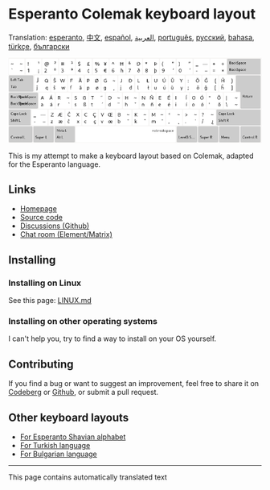 # Esperanto Colemak keyboard layout

Translation: [esperanto](README.eo.md), [中文](README.zh-CN.md), [español](README.es.md), [العربية](README.ar.md), [português](README.pt.md), [русский](README.ru.md), [bahasa](README.id.md), [türkçe](README.tr.md), [български](README.bg.md)

![Preview the Esperanto Colemak](./media/preview.png)

This is my attempt to make a keyboard layout based on Colemak, adapted for the Esperanto language.

## Links

* [Homepage](https://salif.github.io/colemak-eo/)
* [Source code](https://codeberg.org/salif/colemak-eo)
* [Discussions (Github)](https://github.com/salif/colemak-eo/discussions)
* [Chat room (Element/Matrix)](https://matrix.to/#/#salif-colemak:mozilla.org)

## Installing

### Installing on Linux

See this page: [LINUX.md](./LINUX.md)

### Installing on other operating systems

I can't help you, try to find a way to install on your OS yourself.

## Contributing

If you find a bug or want to suggest an improvement, feel free to share it on [Codeberg] or [Github], or submit a pull request.

[Github]: https://github.com/salif/colemak-eo/discussions
[Codeberg]: https://codeberg.org/salif/colemak-eo/issues

## Other keyboard layouts

* [For Esperanto Shavian alphabet](https://salif.github.io/shaw-eo/)
* [For Turkish language](https://salif.github.io/colemak-tr/)
* [For Bulgarian language](https://salif.github.io/colemak-bg/)

---

This page contains automatically translated text
